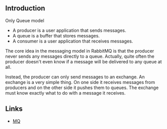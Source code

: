 ## Introduction


Only Queue model

- A producer is a user application that sends messages.
- A queue is a buffer that stores messages.
- A consumer is a user application that receives messages.

The core idea in the messaging model in RabbitMQ is that the producer never sends any messages directly to a queue. 
Actually, quite often the producer doesn't even know if a message will be delivered to any queue at all.


Instead, the producer can only send messages to an exchange. An exchange is a very simple thing. 
On one side it receives messages from producers and on the other side it pushes them to queues. 
The exchange must know exactly what to do with a message it receives. 



## Links

- [MQ](/docs/CS/MQ/MQ.md?id=RocketMQ)




